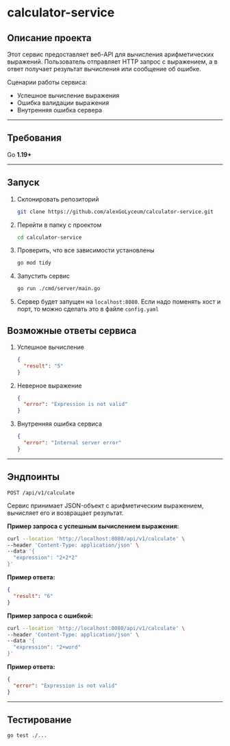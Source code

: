 # calculator-service

## Описание проекта

Этот сервис предоставляет веб-API для вычисления арифметических выражений. Пользователь отправляет HTTP запрос с
выражением, а в ответ получает результат вычисления или сообщение об ошибке.

Сценарии работы сервиса:

- Успешное вычисление выражения
- Ошибка валидации выражения
- Внутренняя ошибка сервера

---

## Требования

Go **1.19+**

---

## Запуск

1. Склонировать репозиторий
   ```bash
   git clone https://github.com/alexGoLyceum/calculator-service.git
   ```
2. Перейти в папку с проектом
   ```bash
   cd calculator-service
   ```
3. Проверить, что все зависимости установлены
   ```bash
   go mod tidy
   ```
4. Запустить сервис
   ```bash
   go run ./cmd/server/main.go
   ```
5. Сервер будет запущен на `localhost:8080`. Если надо поменять хост и порт, то можно сделать это в файле `config.yaml`

## Возможные ответы сервиса

1. Успешное вычисление
    ```json
    {
      "result": "5"
    }
    ```
2. Неверное выражение
    ```json
    {
      "error": "Expression is not valid"
    }
    ```

3. Внутренняя ошибка сервиса
    ```json
    {
      "error": "Internal server error"
    }
    ```

---

## Эндпоинты

`POST /api/v1/calculate`

Сервис принимает JSON-объект с арифметическим выражением, вычисляет его и возвращает результат.

**Пример запроса с успешным вычислением выражения:**

```bash
curl --location 'http://localhost:8080/api/v1/calculate' \
--header 'Content-Type: application/json' \
--data '{
  "expression": "2+2*2"
}'
```

**Пример ответа:**

```json
{
  "result": "6"
}
```

**Пример запроса с ошибкой:**

```bash
curl --location 'http://localhost:8080/api/v1/calculate' \
--header 'Content-Type: application/json' \
--data '{
  "expression": "2+word"
}'
```

**Пример ответа:**

```json
{
  "error": "Expression is not valid"
}
```

---

## Тестирование

```bash
go test ./...
```